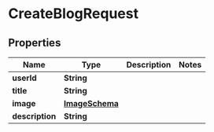 

# CreateBlogRequest


## Properties

| Name | Type | Description | Notes |
|------------ | ------------- | ------------- | -------------|
|**userId** | **String** |  |  |
|**title** | **String** |  |  |
|**image** | [**ImageSchema**](ImageSchema.md) |  |  |
|**description** | **String** |  |  |



